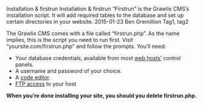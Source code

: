 Installation & firstrun
Installation & firstrun
“Firstrun” is the Grawlix CMS’s installation script. It will add required tables to the database and set up certain directories in your website.
2015-01-23
Ben Gremillion
Tag1, tag2

The Grawlix CMS comes with a file called “firstrun.php”. As the name implies, this is the script you need to run first. Visit “yoursite.com/firstrun.php” and follow the prompts. You’ll need:

- Your database credentials, available from most [web hosts’](./web-host) control panels.
- A username and password of your choice.
- A [code editor](./code-editor).
- [FTP access](./ftp) to your host

**When you’re done installing your site, you should you delete firstrun.php.**